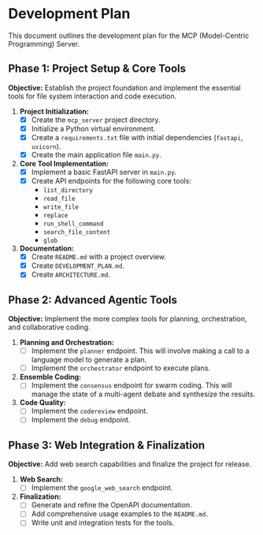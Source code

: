 # Development Plan

This document outlines the development plan for the MCP (Model-Centric Programming) Server.

## Phase 1: Project Setup & Core Tools

**Objective:** Establish the project foundation and implement the essential tools for file system interaction and code execution.

1.  **Project Initialization:**
    *   [x] Create the `mcp_server` project directory.
    *   [x] Initialize a Python virtual environment.
    *   [x] Create a `requirements.txt` file with initial dependencies (`fastapi`, `uvicorn`).
    *   [x] Create the main application file `main.py`.

2.  **Core Tool Implementation:**
    *   [x] Implement a basic FastAPI server in `main.py`.
    *   [x] Create API endpoints for the following core tools:
        *   `list_directory`
        *   `read_file`
        *   `write_file`
        *   `replace`
        *   `run_shell_command`
        *   `search_file_content`
        *   `glob`

3.  **Documentation:**
    *   [x] Create `README.md` with a project overview.
    *   [x] Create `DEVELOPMENT_PLAN.md`.
    *   [x] Create `ARCHITECTURE.md`.

## Phase 2: Advanced Agentic Tools

**Objective:** Implement the more complex tools for planning, orchestration, and collaborative coding.

1.  **Planning and Orchestration:**
    *   [ ] Implement the `planner` endpoint. This will involve making a call to a language model to generate a plan.
    *   [ ] Implement the `orchestrator` endpoint to execute plans.

2.  **Ensemble Coding:**
    *   [ ] Implement the `consensus` endpoint for swarm coding. This will manage the state of a multi-agent debate and synthesize the results.

3.  **Code Quality:**
    *   [ ] Implement the `codereview` endpoint.
    *   [ ] Implement the `debug` endpoint.

## Phase 3: Web Integration & Finalization

**Objective:** Add web search capabilities and finalize the project for release.

1.  **Web Search:**
    *   [ ] Implement the `google_web_search` endpoint.

2.  **Finalization:**
    *   [ ] Generate and refine the OpenAPI documentation.
    *   [ ] Add comprehensive usage examples to the `README.md`.
    *   [ ] Write unit and integration tests for the tools.
